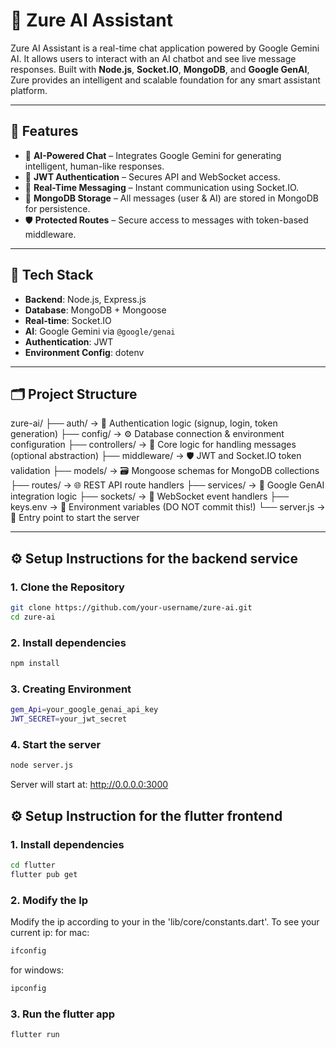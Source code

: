 # 🤖 Zure AI Assistant

Zure AI Assistant is a real-time chat application powered by Google Gemini AI. It allows users to interact with an AI chatbot and see live message responses. Built with **Node.js**, **Socket.IO**, **MongoDB**, and **Google GenAI**, Zure provides an intelligent and scalable foundation for any smart assistant platform.

---

## 🚀 Features

- 🧠 **AI-Powered Chat** – Integrates Google Gemini for generating intelligent, human-like responses.
- 🔐 **JWT Authentication** – Secures API and WebSocket access.
- 📡 **Real-Time Messaging** – Instant communication using Socket.IO.
- 💾 **MongoDB Storage** – All messages (user & AI) are stored in MongoDB for persistence.
- 🛡️ **Protected Routes** – Secure access to messages with token-based middleware.

---

## 🧱 Tech Stack

- **Backend**: Node.js, Express.js
- **Database**: MongoDB + Mongoose
- **Real-time**: Socket.IO
- **AI**: Google Gemini via `@google/genai`
- **Authentication**: JWT
- **Environment Config**: dotenv

---

## 🗂️ Project Structure
zure-ai/
├── auth/           → 🔐 Authentication logic (signup, login, token generation)
├── config/         → ⚙️ Database connection & environment configuration
├── controllers/    → 🧠 Core logic for handling messages (optional abstraction)
├── middleware/     → 🛡️ JWT and Socket.IO token validation
├── models/         → 🗃️ Mongoose schemas for MongoDB collections
├── routes/         → 🌐 REST API route handlers
├── services/       → 🤖 Google GenAI integration logic
├── sockets/        → 📡 WebSocket event handlers
├── keys.env        → 🔑 Environment variables (DO NOT commit this!)
└── server.js       → 🚀 Entry point to start the server

---

## ⚙️ Setup Instructions for the backend service

### 1. Clone the Repository

```bash
git clone https://github.com/your-username/zure-ai.git
cd zure-ai
```
### 2. Install dependencies
```bash
npm install
```

### 3. Creating Environment
```bash
gem_Api=your_google_genai_api_key
JWT_SECRET=your_jwt_secret
```
### 4. Start the server
```bash
node server.js
```
Server will start at: http://0.0.0.0:3000

## ⚙️ Setup Instruction for the flutter frontend

### 1. Install dependencies
```bash
cd flutter
flutter pub get
```

### 2. Modify the Ip
Modify the ip according to your in the 'lib/core/constants.dart'. 
To see your current ip:
for mac:
```bash
ifconfig
```
for windows:
```bash
ipconfig
```

### 3. Run the flutter app
```bash
flutter run
```

